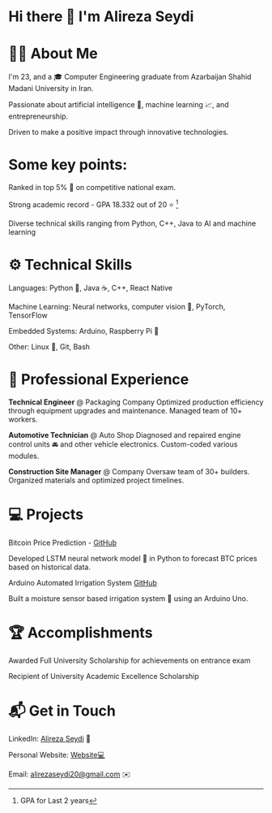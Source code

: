 # Hi there 👋 I'm Alireza Seydi
# 👨‍💻 About Me
I'm 23, and a 🎓 Computer Engineering graduate from Azarbaijan Shahid Madani University in Iran. 

Passionate about artificial intelligence 🤖, machine learning 📈, and entrepreneurship. 

Driven to make a positive impact through innovative technologies.

# Some key points:

Ranked in top 5% 🥇 on competitive national exam.

Strong academic record - GPA 18.332 out of 20 ⭐️ [^1]

Diverse technical skills ranging from Python, C++, Java to AI and machine learning

# ⚙️ Technical Skills
Languages: Python 🐍, Java ☕, C++, React Native

Machine Learning: Neural networks, computer vision 👀, PyTorch, TensorFlow

Embedded Systems: Arduino, Raspberry Pi 🍓

Other: Linux 🐧, Git, Bash

# 💼 Professional Experience

**Technical Engineer** @ Packaging Company
Optimized production efficiency through equipment upgrades and maintenance. Managed team of 10+ workers.

**Automotive Technician** @ Auto Shop 
Diagnosed and repaired engine control units 🚘 and other vehicle electronics. Custom-coded various modules.

**Construction Site Manager** @ Company
Oversaw team of 30+ builders. Organized materials and optimized project timelines.


# 💻 Projects
Bitcoin Price Prediction - [GitHub]()

Developed LSTM neural network model 🧠 in Python to forecast BTC prices based on historical data.

Arduino Automated Irrigation System [GitHub]()

Built a moisture sensor based irrigation system 🌱 using an Arduino Uno.


# 🏆 Accomplishments
Awarded Full University Scholarship for achievements on entrance exam

Recipient of University Academic Excellence Scholarship


# 📬 Get in Touch
LinkedIn: [Alireza Seydi](https://www.linkedin.com/in/alireza-seydi-0155212aa/) 💼

Personal Website:  [Website💻](https://cogniepoch.github.io/AlirezaSeydi.github.io/)

Email: alirezaseydi20@gmail.com ✉️

[^1]: GPA for Last 2 years
